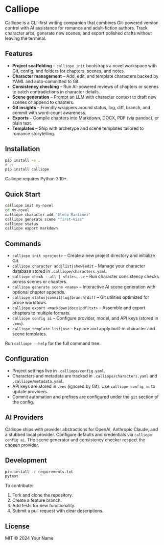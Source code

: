 # Calliope

Calliope is a CLI-first writing companion that combines Git-powered version control with AI assistance for romance and adult-fiction authors. Track character arcs, generate new scenes, and export polished drafts without leaving the terminal.

## Features
- **Project scaffolding** – `calliope init` bootstraps a novel workspace with Git, config, and folders for chapters, scenes, and notes.
- **Character management** – Add, edit, and template characters backed by YAML and auto-committed to Git.
- **Consistency checking** – Run AI-powered reviews of chapters or scenes to catch contradictions in character details.
- **Scene generation** – Prompt an LLM with character context to draft new scenes or append to chapters.
- **Git insights** – Friendly wrappers around status, log, diff, branch, and commit with word-count awareness.
- **Exports** – Compile chapters into Markdown, DOCX, PDF (via pandoc), or plain text.
- **Templates** – Ship with archetype and scene templates tailored to romance storytelling.

## Installation
```bash
pip install -e .
# or
pip install calliope
```

Calliope requires Python 3.10+.

## Quick Start
```bash
calliope init my-novel
cd my-novel
calliope character add "Elena Martinez"
calliope generate scene "first-kiss"
calliope status
calliope export markdown
```

## Commands
- `calliope init <project>` – Create a new project directory and initialize Git.
- `calliope character add|list|show|edit` – Manage your character database stored in `.calliope/characters.yaml`.
- `calliope check --all | <files...>` – Run character consistency checks across scenes or chapters.
- `calliope generate scene <name>` – Interactive AI scene generation with optional chapter appends.
- `calliope status|commit|log|branch|diff` – Git utilities optimized for prose workflows.
- `calliope export <markdown|docx|pdf|txt>` – Assemble and export chapters to multiple formats.
- `calliope config ai` – Configure provider, model, and API keys (stored in `.env`).
- `calliope template list|use` – Explore and apply built-in character and scene templates.

Run `calliope --help` for the full command tree.

## Configuration
- Project settings live in `.calliope/config.yaml`.
- Characters and metadata are tracked in `.calliope/characters.yaml` and `.calliope/metadata.yaml`.
- API keys are stored in `.env` (ignored by Git). Use `calliope config ai` to update providers.
- Commit automation and prefixes are configured under the `git` section of the config.

## AI Providers
Calliope ships with provider abstractions for OpenAI, Anthropic Claude, and a stubbed local provider. Configure defaults and credentials via `calliope config ai`. The scene generator and consistency checker respect the chosen provider.

## Development
```bash
pip install -r requirements.txt
pytest
```

To contribute:
1. Fork and clone the repository.
2. Create a feature branch.
3. Add tests for new functionality.
4. Submit a pull request with clear descriptions.

## License
MIT © 2024 Your Name
